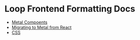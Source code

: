 # Loop Frontend Formatting Docs

- [Metal Compoents](./metal_components.md)
- [Migrating to Metal from React](./react_to_metal.md)
- [CSS](./css.md)
